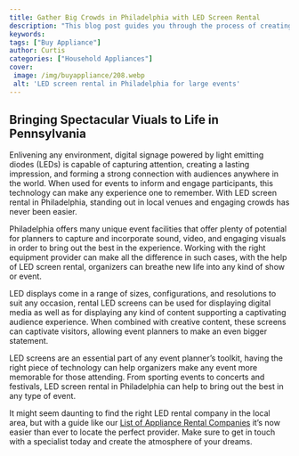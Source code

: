 ```yaml
---
title: Gather Big Crowds in Philadelphia with LED Screen Rental
description: "This blog post guides you through the process of creating a memorable event in Philadelphia with the help of LED screen rental for maximum audience engagement and unforgettable visuals Learn how LED screen rental can make a huge impact on your audience"
keywords: 
tags: ["Buy Appliance"]
author: Curtis
categories: ["Household Appliances"]
cover: 
 image: /img/buyappliance/208.webp
 alt: 'LED screen rental in Philadelphia for large events'
---
```

## Bringing Spectacular Viuals to Life in Pennsylvania
Enlivening any environment, digital signage powered by light emitting diodes (LEDs) is capable of capturing attention, creating a lasting impression, and forming a strong connection with audiences anywhere in the world. When used for events to inform and engage participants, this technology can make any experience one to remember. With LED screen rental in Philadelphia, standing out in local venues and engaging crowds has never been easier. 

Philadelphia offers many unique event facilities that offer plenty of potential for planners to capture and incorporate sound, video, and engaging visuals in order to bring out the best in the experience. Working with the right equipment provider can make all the difference in such cases, with the help of LED screen rental, organizers can breathe new life into any kind of show or event. 

LED displays come in a range of sizes, configurations, and resolutions to suit any occasion, rental LED screens can be used for displaying digital media as well as for displaying any kind of content supporting a captivating audience experience. When combined with creative content, these screens can captivate visitors, allowing event planners to make an even bigger statement.

LED screens are an essential part of any event planner’s toolkit, having the right piece of technology can help organizers make any event more memorable for those attending. From sporting events to concerts and festivals, LED screen rental in Philadelphia can help to bring out the best in any type of event.

It might seem daunting to find the right LED rental company in the local area, but with a guide like our [List of Appliance Rental Companies](./pages/appliance-rental) it’s now easier than ever to locate the perfect provider. Make sure to get in touch with a specialist today and create the atmosphere of your dreams.
